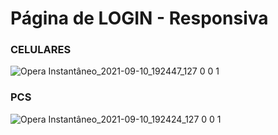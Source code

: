 <h1>Página de LOGIN - Responsiva</h1>

<h3>CELULARES</h3>

![Opera Instantâneo_2021-09-10_192447_127 0 0 1](https://user-images.githubusercontent.com/88507996/132923962-a0019ab8-e3a0-4115-9c11-44188d5a7a30.png)

<h3>PCS</h3>

![Opera Instantâneo_2021-09-10_192424_127 0 0 1](https://user-images.githubusercontent.com/88507996/132923963-c901fcae-b4f8-4084-a437-30e01b98c014.png)


